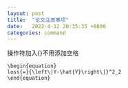 ```yaml
---
layout: post
title:  "论文注意事项"
date:   2022-4-12 20:35:35 +0800
categories: command
---
```


操作符加入{}不用添加空格
```
\begin{equation}
loss{=}{\left\|Y-\hat{Y}\right\|}^2_2
\end{equation}
```